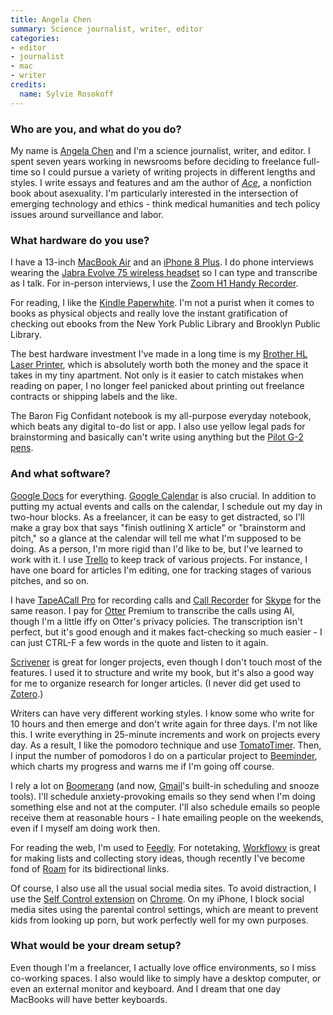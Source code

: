 ```yaml
---
title: Angela Chen
summary: Science journalist, writer, editor
categories:
- editor
- journalist
- mac
- writer
credits:
  name: Sylvie Rosokoff
---
```


### Who are you, and what do you do?

My name is [Angela Chen](http://www.angelachen.org/ "Angela's website.") and I'm a science journalist, writer, and editor. I spent seven years working in newsrooms before deciding to freelance full-time so I could pursue a variety of writing projects in different lengths and styles. I write essays and features and am the author of [_Ace_](http://www.angelachen.org/book.html "Angela's book about asexuality."), a nonfiction book about asexuality. I'm particularly interested in the intersection of emerging technology and ethics - think medical humanities and tech policy issues around surveillance and labor.

### What hardware do you use?

I have a 13-inch [MacBook Air][macbook-air] and an [iPhone 8 Plus][iphone-8-plus]. I do phone interviews wearing the [Jabra Evolve 75 wireless headset][evolve-75] so I can type and transcribe as I talk. For in-person interviews, I use the [Zoom H1 Handy Recorder][h1].

For reading, I like the [Kindle Paperwhite][kindle-paperwhite]. I'm not a purist when it comes to books as physical objects and really love the instant gratification of checking out ebooks from the New York Public Library and Brooklyn Public Library.

The best hardware investment I've made in a long time is my [Brother HL Laser Printer][hll2300d], which is absolutely worth both the money and the space it takes in my tiny apartment. Not only is it easier to catch mistakes when reading on paper, I no longer feel panicked about printing out freelance contracts or shipping labels and the like.

The Baron Fig Confidant notebook is my all-purpose everyday notebook, which beats any digital to-do list or app. I also use yellow legal pads for brainstorming and basically can't write using anything but the [Pilot G-2 pens][g-2].

### And what software?

[Google Docs][google-docs] for everything. [Google Calendar][google-calendar] is also crucial. In addition to putting my actual events and calls on the calendar, I schedule out my day in two-hour blocks. As a freelancer, it can be easy to get distracted, so I'll make a gray box that says "finish outlining X article" or "brainstorm and pitch," so a glance at the calendar will tell me what I'm supposed to be doing. As a person, I'm more rigid than I'd like to be, but I've learned to work with it. I use [Trello][] to keep track of various projects. For instance, I have one board for articles I'm editing, one for tracking stages of various pitches, and so on.

I have [TapeACall Pro][tapeacall-pro-ios] for recording calls and [Call Recorder][call-recorder] for [Skype][] for the same reason. I pay for [Otter][] Premium to transcribe the calls using AI, though I'm a little iffy on Otter's privacy policies. The transcription isn't perfect, but it's good enough and it makes fact-checking so much easier - I can just CTRL-F a few words in the quote and listen to it again.
              
[Scrivener][] is great for longer projects, even though I don't touch most of the features. I used it to structure and write my book, but it's also a good way for me to organize research for longer articles. (I never did get used to [Zotero][].)

Writers can have very different working styles. I know some who write for 10 hours and then emerge and don't write again for three days. I'm not like this. I write everything in 25-minute increments and work on projects every day. As a result, I like the pomodoro technique and use [TomatoTimer][tomatotimer]. Then, I input the number of pomodoros I do on a particular project to [Beeminder][], which charts my progress and warns me if I'm going off course.

I rely a lot on [Boomerang][] (and now, [Gmail][]'s built-in scheduling and snooze tools). I'll schedule anxiety-provoking emails so they send when I'm doing something else and not at the computer. I'll also schedule emails so people receive them at reasonable hours - I hate emailing people on the weekends, even if I myself am doing work then.

For reading the web, I'm used to [Feedly][]. For notetaking, [Workflowy][] is great for making lists and collecting story ideas, though recently I've become fond of [Roam][] for its bidirectional links.

Of course, I also use all the usual social media sites. To avoid distraction, I use the [Self Control extension][self-control] on [Chrome][]. On my iPhone, I block social media sites using the parental control settings, which are meant to prevent kids from looking up porn, but work perfectly well for my own purposes.

### What would be your dream setup?

Even though I'm a freelancer, I actually love office environments, so I miss co-working spaces. I also would like to simply have a desktop computer, or even an external monitor and keyboard. And I dream that one day MacBooks will have better keyboards.

[beeminder]: https://www.beeminder.com/ "A quantifed-self / commitment device app that graphs your progress towards a goal and charges you money if you son't stay on track."
[boomerang]: http://www.boomeranggmail.com/ "A service for scheduling emails via Gmail."
[call-recorder]: https://www.ecamm.com/mac/callrecorder/ "Software for recording Skype conversations."
[chrome]: https://www.google.com/intl/en/chrome/browser/ "A WebKit-based browser, where each tab runs in its own thread."
[evolve-75]: https://www.jabra.com/business/office-headsets/jabra-evolve/jabra-evolve-75 "A wireless headset."
[feedly]: https://feedly.com/ "A feed reader."
[g-2]: https://penbase.fandom.com/wiki/Pilot_G2 "A pen."
[gmail]: https://mail.google.com/mail/ "Web-based email."
[google-calendar]: https://en.wikipedia.org/wiki/Google_Calendar "A web-based calendar client."
[google-docs]: https://en.wikipedia.org/wiki/Google_Docs "A web-based office suite."
[h1]: https://www.zoom.co.jp/products/h1 "A digital recorder."
[hll2300d]: https://www.brother-usa.com/products/hll2300d "A laser printer."
[iphone-8-plus]: https://en.wikipedia.org/wiki/IPhone_8 "A 5.5 inch smartphone."
[kindle-paperwhite]: https://www.amazon.com/Kindle-Paperwhite-Touch-light/dp/B007OZNZG0 "An e-book reader with a book-like screen."
[macbook-air]: https://www.apple.com/macbook-air/ "A very thin laptop."
[otter]: https://otter.ai "A transcribing service."
[roam]: https://roamresearch.com/ "A web-based note taking tool."
[scrivener]: http://literatureandlatte.com/scrivener.php "A Mac text editor aimed at writers."
[self-control]: https://chrome.google.com/webstore/detail/self-control/ncaaipdfhdijmfdfmeoagmogddhkfdec?hl=en "A Chrome extension to keep you away from distracting websites."
[skype]: https://www.skype.com/en/ "Voice and video chat software."
[tapeacall-pro-ios]: https://itunes.apple.com/us/app/tapeacall-pro-record-calls/id577499909 "An app for recording phone calls."
[tomatotimer]: https://tomato-timer.com/ "A web-based Pomodoro timer."
[trello]: https://trello.com/ "A project management service."
[workflowy]: https://workflowy.com/ "A task/to-do service."
[zotero]: https://www.zotero.org/ "A research tool."

